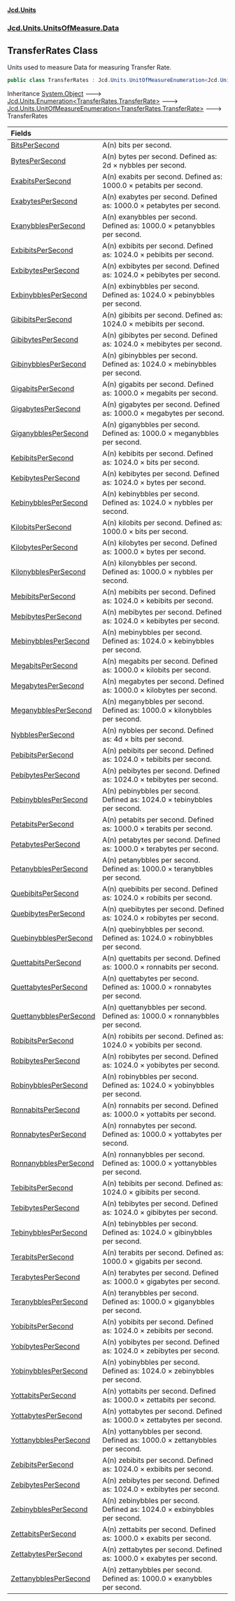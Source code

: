#### [Jcd.Units](index.md 'index')
### [Jcd.Units.UnitsOfMeasure.Data](Jcd.Units.UnitsOfMeasure.Data.md 'Jcd.Units.UnitsOfMeasure.Data')

## TransferRates Class

Units used to measure Data for measuring Transfer Rate.

```csharp
public class TransferRates : Jcd.Units.UnitOfMeasureEnumeration<Jcd.Units.UnitsOfMeasure.Data.TransferRates, Jcd.Units.UnitTypes.TransferRate>
```

Inheritance [System.Object](https://docs.microsoft.com/en-us/dotnet/api/System.Object 'System.Object') &#129106; [Jcd.Units.Enumeration&lt;](Enumeration_TEnumeration,T_.md 'Jcd.Units.Enumeration<TEnumeration,T>')[TransferRates](TransferRates.md 'Jcd.Units.UnitsOfMeasure.Data.TransferRates')[,](Enumeration_TEnumeration,T_.md 'Jcd.Units.Enumeration<TEnumeration,T>')[TransferRate](TransferRate.md 'Jcd.Units.UnitTypes.TransferRate')[&gt;](Enumeration_TEnumeration,T_.md 'Jcd.Units.Enumeration<TEnumeration,T>') &#129106; [Jcd.Units.UnitOfMeasureEnumeration&lt;](UnitOfMeasureEnumeration_TEnumeration,T_.md 'Jcd.Units.UnitOfMeasureEnumeration<TEnumeration,T>')[TransferRates](TransferRates.md 'Jcd.Units.UnitsOfMeasure.Data.TransferRates')[,](UnitOfMeasureEnumeration_TEnumeration,T_.md 'Jcd.Units.UnitOfMeasureEnumeration<TEnumeration,T>')[TransferRate](TransferRate.md 'Jcd.Units.UnitTypes.TransferRate')[&gt;](UnitOfMeasureEnumeration_TEnumeration,T_.md 'Jcd.Units.UnitOfMeasureEnumeration<TEnumeration,T>') &#129106; TransferRates

| Fields | |
| :--- | :--- |
| [BitsPerSecond](TransferRates.BitsPerSecond.md 'Jcd.Units.UnitsOfMeasure.Data.TransferRates.BitsPerSecond') | A(n) bits per second. |
| [BytesPerSecond](TransferRates.BytesPerSecond.md 'Jcd.Units.UnitsOfMeasure.Data.TransferRates.BytesPerSecond') | A(n) bytes per second. Defined as: 2d × nybbles per second. |
| [ExabitsPerSecond](TransferRates.ExabitsPerSecond.md 'Jcd.Units.UnitsOfMeasure.Data.TransferRates.ExabitsPerSecond') | A(n) exabits per second. Defined as: 1000.0 × petabits per second. |
| [ExabytesPerSecond](TransferRates.ExabytesPerSecond.md 'Jcd.Units.UnitsOfMeasure.Data.TransferRates.ExabytesPerSecond') | A(n) exabytes per second. Defined as: 1000.0 × petabytes per second. |
| [ExanybblesPerSecond](TransferRates.ExanybblesPerSecond.md 'Jcd.Units.UnitsOfMeasure.Data.TransferRates.ExanybblesPerSecond') | A(n) exanybbles per second. Defined as: 1000.0 × petanybbles per second. |
| [ExbibitsPerSecond](TransferRates.ExbibitsPerSecond.md 'Jcd.Units.UnitsOfMeasure.Data.TransferRates.ExbibitsPerSecond') | A(n) exbibits per second. Defined as: 1024.0 × pebibits per second. |
| [ExbibytesPerSecond](TransferRates.ExbibytesPerSecond.md 'Jcd.Units.UnitsOfMeasure.Data.TransferRates.ExbibytesPerSecond') | A(n) exbibytes per second. Defined as: 1024.0 × pebibytes per second. |
| [ExbinybblesPerSecond](TransferRates.ExbinybblesPerSecond.md 'Jcd.Units.UnitsOfMeasure.Data.TransferRates.ExbinybblesPerSecond') | A(n) exbinybbles per second. Defined as: 1024.0 × pebinybbles per second. |
| [GibibitsPerSecond](TransferRates.GibibitsPerSecond.md 'Jcd.Units.UnitsOfMeasure.Data.TransferRates.GibibitsPerSecond') | A(n) gibibits per second. Defined as: 1024.0 × mebibits per second. |
| [GibibytesPerSecond](TransferRates.GibibytesPerSecond.md 'Jcd.Units.UnitsOfMeasure.Data.TransferRates.GibibytesPerSecond') | A(n) gibibytes per second. Defined as: 1024.0 × mebibytes per second. |
| [GibinybblesPerSecond](TransferRates.GibinybblesPerSecond.md 'Jcd.Units.UnitsOfMeasure.Data.TransferRates.GibinybblesPerSecond') | A(n) gibinybbles per second. Defined as: 1024.0 × mebinybbles per second. |
| [GigabitsPerSecond](TransferRates.GigabitsPerSecond.md 'Jcd.Units.UnitsOfMeasure.Data.TransferRates.GigabitsPerSecond') | A(n) gigabits per second. Defined as: 1000.0 × megabits per second. |
| [GigabytesPerSecond](TransferRates.GigabytesPerSecond.md 'Jcd.Units.UnitsOfMeasure.Data.TransferRates.GigabytesPerSecond') | A(n) gigabytes per second. Defined as: 1000.0 × megabytes per second. |
| [GiganybblesPerSecond](TransferRates.GiganybblesPerSecond.md 'Jcd.Units.UnitsOfMeasure.Data.TransferRates.GiganybblesPerSecond') | A(n) giganybbles per second. Defined as: 1000.0 × meganybbles per second. |
| [KebibitsPerSecond](TransferRates.KebibitsPerSecond.md 'Jcd.Units.UnitsOfMeasure.Data.TransferRates.KebibitsPerSecond') | A(n) kebibits per second. Defined as: 1024.0 × bits per second. |
| [KebibytesPerSecond](TransferRates.KebibytesPerSecond.md 'Jcd.Units.UnitsOfMeasure.Data.TransferRates.KebibytesPerSecond') | A(n) kebibytes per second. Defined as: 1024.0 × bytes per second. |
| [KebinybblesPerSecond](TransferRates.KebinybblesPerSecond.md 'Jcd.Units.UnitsOfMeasure.Data.TransferRates.KebinybblesPerSecond') | A(n) kebinybbles per second. Defined as: 1024.0 × nybbles per second. |
| [KilobitsPerSecond](TransferRates.KilobitsPerSecond.md 'Jcd.Units.UnitsOfMeasure.Data.TransferRates.KilobitsPerSecond') | A(n) kilobits per second. Defined as: 1000.0 × bits per second. |
| [KilobytesPerSecond](TransferRates.KilobytesPerSecond.md 'Jcd.Units.UnitsOfMeasure.Data.TransferRates.KilobytesPerSecond') | A(n) kilobytes per second. Defined as: 1000.0 × bytes per second. |
| [KilonybblesPerSecond](TransferRates.KilonybblesPerSecond.md 'Jcd.Units.UnitsOfMeasure.Data.TransferRates.KilonybblesPerSecond') | A(n) kilonybbles per second. Defined as: 1000.0 × nybbles per second. |
| [MebibitsPerSecond](TransferRates.MebibitsPerSecond.md 'Jcd.Units.UnitsOfMeasure.Data.TransferRates.MebibitsPerSecond') | A(n) mebibits per second. Defined as: 1024.0 × kebibits per second. |
| [MebibytesPerSecond](TransferRates.MebibytesPerSecond.md 'Jcd.Units.UnitsOfMeasure.Data.TransferRates.MebibytesPerSecond') | A(n) mebibytes per second. Defined as: 1024.0 × kebibytes per second. |
| [MebinybblesPerSecond](TransferRates.MebinybblesPerSecond.md 'Jcd.Units.UnitsOfMeasure.Data.TransferRates.MebinybblesPerSecond') | A(n) mebinybbles per second. Defined as: 1024.0 × kebinybbles per second. |
| [MegabitsPerSecond](TransferRates.MegabitsPerSecond.md 'Jcd.Units.UnitsOfMeasure.Data.TransferRates.MegabitsPerSecond') | A(n) megabits per second. Defined as: 1000.0 × kilobits per second. |
| [MegabytesPerSecond](TransferRates.MegabytesPerSecond.md 'Jcd.Units.UnitsOfMeasure.Data.TransferRates.MegabytesPerSecond') | A(n) megabytes per second. Defined as: 1000.0 × kilobytes per second. |
| [MeganybblesPerSecond](TransferRates.MeganybblesPerSecond.md 'Jcd.Units.UnitsOfMeasure.Data.TransferRates.MeganybblesPerSecond') | A(n) meganybbles per second. Defined as: 1000.0 × kilonybbles per second. |
| [NybblesPerSecond](TransferRates.NybblesPerSecond.md 'Jcd.Units.UnitsOfMeasure.Data.TransferRates.NybblesPerSecond') | A(n) nybbles per second. Defined as: 4d × bits per second. |
| [PebibitsPerSecond](TransferRates.PebibitsPerSecond.md 'Jcd.Units.UnitsOfMeasure.Data.TransferRates.PebibitsPerSecond') | A(n) pebibits per second. Defined as: 1024.0 × tebibits per second. |
| [PebibytesPerSecond](TransferRates.PebibytesPerSecond.md 'Jcd.Units.UnitsOfMeasure.Data.TransferRates.PebibytesPerSecond') | A(n) pebibytes per second. Defined as: 1024.0 × tebibytes per second. |
| [PebinybblesPerSecond](TransferRates.PebinybblesPerSecond.md 'Jcd.Units.UnitsOfMeasure.Data.TransferRates.PebinybblesPerSecond') | A(n) pebinybbles per second. Defined as: 1024.0 × tebinybbles per second. |
| [PetabitsPerSecond](TransferRates.PetabitsPerSecond.md 'Jcd.Units.UnitsOfMeasure.Data.TransferRates.PetabitsPerSecond') | A(n) petabits per second. Defined as: 1000.0 × terabits per second. |
| [PetabytesPerSecond](TransferRates.PetabytesPerSecond.md 'Jcd.Units.UnitsOfMeasure.Data.TransferRates.PetabytesPerSecond') | A(n) petabytes per second. Defined as: 1000.0 × terabytes per second. |
| [PetanybblesPerSecond](TransferRates.PetanybblesPerSecond.md 'Jcd.Units.UnitsOfMeasure.Data.TransferRates.PetanybblesPerSecond') | A(n) petanybbles per second. Defined as: 1000.0 × teranybbles per second. |
| [QuebibitsPerSecond](TransferRates.QuebibitsPerSecond.md 'Jcd.Units.UnitsOfMeasure.Data.TransferRates.QuebibitsPerSecond') | A(n) quebibits per second. Defined as: 1024.0 × robibits per second. |
| [QuebibytesPerSecond](TransferRates.QuebibytesPerSecond.md 'Jcd.Units.UnitsOfMeasure.Data.TransferRates.QuebibytesPerSecond') | A(n) quebibytes per second. Defined as: 1024.0 × robibytes per second. |
| [QuebinybblesPerSecond](TransferRates.QuebinybblesPerSecond.md 'Jcd.Units.UnitsOfMeasure.Data.TransferRates.QuebinybblesPerSecond') | A(n) quebinybbles per second. Defined as: 1024.0 × robinybbles per second. |
| [QuettabitsPerSecond](TransferRates.QuettabitsPerSecond.md 'Jcd.Units.UnitsOfMeasure.Data.TransferRates.QuettabitsPerSecond') | A(n) quettabits per second. Defined as: 1000.0 × ronnabits per second. |
| [QuettabytesPerSecond](TransferRates.QuettabytesPerSecond.md 'Jcd.Units.UnitsOfMeasure.Data.TransferRates.QuettabytesPerSecond') | A(n) quettabytes per second. Defined as: 1000.0 × ronnabytes per second. |
| [QuettanybblesPerSecond](TransferRates.QuettanybblesPerSecond.md 'Jcd.Units.UnitsOfMeasure.Data.TransferRates.QuettanybblesPerSecond') | A(n) quettanybbles per second. Defined as: 1000.0 × ronnanybbles per second. |
| [RobibitsPerSecond](TransferRates.RobibitsPerSecond.md 'Jcd.Units.UnitsOfMeasure.Data.TransferRates.RobibitsPerSecond') | A(n) robibits per second. Defined as: 1024.0 × yobibits per second. |
| [RobibytesPerSecond](TransferRates.RobibytesPerSecond.md 'Jcd.Units.UnitsOfMeasure.Data.TransferRates.RobibytesPerSecond') | A(n) robibytes per second. Defined as: 1024.0 × yobibytes per second. |
| [RobinybblesPerSecond](TransferRates.RobinybblesPerSecond.md 'Jcd.Units.UnitsOfMeasure.Data.TransferRates.RobinybblesPerSecond') | A(n) robinybbles per second. Defined as: 1024.0 × yobinybbles per second. |
| [RonnabitsPerSecond](TransferRates.RonnabitsPerSecond.md 'Jcd.Units.UnitsOfMeasure.Data.TransferRates.RonnabitsPerSecond') | A(n) ronnabits per second. Defined as: 1000.0 × yottabits per second. |
| [RonnabytesPerSecond](TransferRates.RonnabytesPerSecond.md 'Jcd.Units.UnitsOfMeasure.Data.TransferRates.RonnabytesPerSecond') | A(n) ronnabytes per second. Defined as: 1000.0 × yottabytes per second. |
| [RonnanybblesPerSecond](TransferRates.RonnanybblesPerSecond.md 'Jcd.Units.UnitsOfMeasure.Data.TransferRates.RonnanybblesPerSecond') | A(n) ronnanybbles per second. Defined as: 1000.0 × yottanybbles per second. |
| [TebibitsPerSecond](TransferRates.TebibitsPerSecond.md 'Jcd.Units.UnitsOfMeasure.Data.TransferRates.TebibitsPerSecond') | A(n) tebibits per second. Defined as: 1024.0 × gibibits per second. |
| [TebibytesPerSecond](TransferRates.TebibytesPerSecond.md 'Jcd.Units.UnitsOfMeasure.Data.TransferRates.TebibytesPerSecond') | A(n) tebibytes per second. Defined as: 1024.0 × gibibytes per second. |
| [TebinybblesPerSecond](TransferRates.TebinybblesPerSecond.md 'Jcd.Units.UnitsOfMeasure.Data.TransferRates.TebinybblesPerSecond') | A(n) tebinybbles per second. Defined as: 1024.0 × gibinybbles per second. |
| [TerabitsPerSecond](TransferRates.TerabitsPerSecond.md 'Jcd.Units.UnitsOfMeasure.Data.TransferRates.TerabitsPerSecond') | A(n) terabits per second. Defined as: 1000.0 × gigabits per second. |
| [TerabytesPerSecond](TransferRates.TerabytesPerSecond.md 'Jcd.Units.UnitsOfMeasure.Data.TransferRates.TerabytesPerSecond') | A(n) terabytes per second. Defined as: 1000.0 × gigabytes per second. |
| [TeranybblesPerSecond](TransferRates.TeranybblesPerSecond.md 'Jcd.Units.UnitsOfMeasure.Data.TransferRates.TeranybblesPerSecond') | A(n) teranybbles per second. Defined as: 1000.0 × giganybbles per second. |
| [YobibitsPerSecond](TransferRates.YobibitsPerSecond.md 'Jcd.Units.UnitsOfMeasure.Data.TransferRates.YobibitsPerSecond') | A(n) yobibits per second. Defined as: 1024.0 × zebibits per second. |
| [YobibytesPerSecond](TransferRates.YobibytesPerSecond.md 'Jcd.Units.UnitsOfMeasure.Data.TransferRates.YobibytesPerSecond') | A(n) yobibytes per second. Defined as: 1024.0 × zebibytes per second. |
| [YobinybblesPerSecond](TransferRates.YobinybblesPerSecond.md 'Jcd.Units.UnitsOfMeasure.Data.TransferRates.YobinybblesPerSecond') | A(n) yobinybbles per second. Defined as: 1024.0 × zebinybbles per second. |
| [YottabitsPerSecond](TransferRates.YottabitsPerSecond.md 'Jcd.Units.UnitsOfMeasure.Data.TransferRates.YottabitsPerSecond') | A(n) yottabits per second. Defined as: 1000.0 × zettabits per second. |
| [YottabytesPerSecond](TransferRates.YottabytesPerSecond.md 'Jcd.Units.UnitsOfMeasure.Data.TransferRates.YottabytesPerSecond') | A(n) yottabytes per second. Defined as: 1000.0 × zettabytes per second. |
| [YottanybblesPerSecond](TransferRates.YottanybblesPerSecond.md 'Jcd.Units.UnitsOfMeasure.Data.TransferRates.YottanybblesPerSecond') | A(n) yottanybbles per second. Defined as: 1000.0 × zettanybbles per second. |
| [ZebibitsPerSecond](TransferRates.ZebibitsPerSecond.md 'Jcd.Units.UnitsOfMeasure.Data.TransferRates.ZebibitsPerSecond') | A(n) zebibits per second. Defined as: 1024.0 × exbibits per second. |
| [ZebibytesPerSecond](TransferRates.ZebibytesPerSecond.md 'Jcd.Units.UnitsOfMeasure.Data.TransferRates.ZebibytesPerSecond') | A(n) zebibytes per second. Defined as: 1024.0 × exbibytes per second. |
| [ZebinybblesPerSecond](TransferRates.ZebinybblesPerSecond.md 'Jcd.Units.UnitsOfMeasure.Data.TransferRates.ZebinybblesPerSecond') | A(n) zebinybbles per second. Defined as: 1024.0 × exbinybbles per second. |
| [ZettabitsPerSecond](TransferRates.ZettabitsPerSecond.md 'Jcd.Units.UnitsOfMeasure.Data.TransferRates.ZettabitsPerSecond') | A(n) zettabits per second. Defined as: 1000.0 × exabits per second. |
| [ZettabytesPerSecond](TransferRates.ZettabytesPerSecond.md 'Jcd.Units.UnitsOfMeasure.Data.TransferRates.ZettabytesPerSecond') | A(n) zettabytes per second. Defined as: 1000.0 × exabytes per second. |
| [ZettanybblesPerSecond](TransferRates.ZettanybblesPerSecond.md 'Jcd.Units.UnitsOfMeasure.Data.TransferRates.ZettanybblesPerSecond') | A(n) zettanybbles per second. Defined as: 1000.0 × exanybbles per second. |
